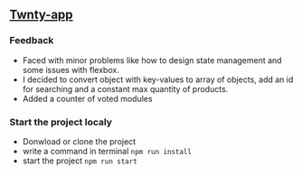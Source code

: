 ## [Twnty-app](https://vmiskivtwnty.vercel.app/)
### Feedback
- Faced with minor problems like how to design state management and some issues with flexbox. 
- I decided to convert object with key-values to array of objects, add an id for searching and a constant max quantity of products. 
- Added a counter of voted modules

### Start the project localy
- Donwload or clone the project
- write a command in terminal ``` npm run install ```
- start the project ``` npm run start ```
